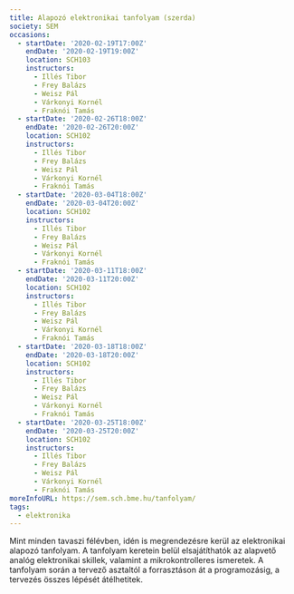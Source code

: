 ```yaml
---
title: Alapozó elektronikai tanfolyam (szerda)
society: SEM
occasions:
  - startDate: '2020-02-19T17:00Z'
    endDate: '2020-02-19T19:00Z'
    location: SCH103
    instructors:
      - Illés Tibor
      - Frey Balázs
      - Weisz Pál
      - Várkonyi Kornél
      - Fraknói Tamás
  - startDate: '2020-02-26T18:00Z'
    endDate: '2020-02-26T20:00Z'
    location: SCH102
    instructors:
      - Illés Tibor
      - Frey Balázs
      - Weisz Pál
      - Várkonyi Kornél
      - Fraknói Tamás
  - startDate: '2020-03-04T18:00Z'
    endDate: '2020-03-04T20:00Z'
    location: SCH102
    instructors:
      - Illés Tibor
      - Frey Balázs
      - Weisz Pál
      - Várkonyi Kornél
      - Fraknói Tamás
  - startDate: '2020-03-11T18:00Z'
    endDate: '2020-03-11T20:00Z'
    location: SCH102
    instructors:
      - Illés Tibor
      - Frey Balázs
      - Weisz Pál
      - Várkonyi Kornél
      - Fraknói Tamás
  - startDate: '2020-03-18T18:00Z'
    endDate: '2020-03-18T20:00Z'
    location: SCH102
    instructors:
      - Illés Tibor
      - Frey Balázs
      - Weisz Pál
      - Várkonyi Kornél
      - Fraknói Tamás
  - startDate: '2020-03-25T18:00Z'
    endDate: '2020-03-25T20:00Z'
    location: SCH102
    instructors:
      - Illés Tibor
      - Frey Balázs
      - Weisz Pál
      - Várkonyi Kornél
      - Fraknói Tamás
moreInfoURL: https://sem.sch.bme.hu/tanfolyam/
tags:
  - elektronika
---
```


Mint minden tavaszi félévben, idén is megrendezésre kerül az elektronikai alapozó tanfolyam. A tanfolyam keretein belül elsajátíthatók az alapvető analóg elektronikai skillek, valamint a mikrokontrolleres ismeretek. A tanfolyam során a tervező asztaltól a forrasztáson át a programozásig, a tervezés összes lépését átélhetitek.
